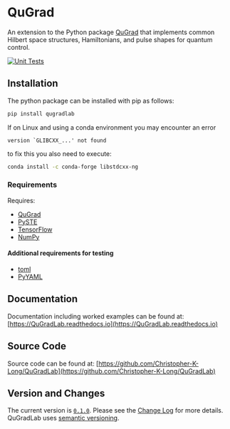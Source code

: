 # QuGrad
An extension to the Python package [QuGrad](https://QuGrad.readthedocs.io) that implements common Hilbert space structures, Hamiltonians, and pulse shapes for quantum control.

[![Unit Tests](https://github.com/Christopher-K-Long/QuGradLab/actions/workflows/test-python-package.yml/badge.svg)](https://github.com/Christopher-K-Long/QuGradLab/actions/workflows/test-python-package.yml)

## Installation

The python package can be installed with pip as follows:
```bash
pip install qugradlab
```

If on Linux and using a conda environment you may encounter an error
```
version `GLIBCXX_...' not found
```
to fix this you also need to execute:
```bash
conda install -c conda-forge libstdcxx-ng
```

### Requirements

Requires:
- [QuGrad](https://QuGrad.readthedocs.io)
- [PySTE](https://PySTE.readthedocs.io)
- [TensorFlow](https://www.tensorflow.org)
- [NumPy](https://numpy.org)

#### Additional requirements for testing

- [toml](https://github.com/uiri/toml)
- [PyYAML](https://pyyaml.org/)

## Documentation

Documentation including worked examples can be found at: [https://QuGradLab.readthedocs.io](https://QuGradLab.readthedocs.io)

## Source Code

Source code can be found at: [https://github.com/Christopher-K-Long/QuGradLab](https://github.com/Christopher-K-Long/QuGradLab)

## Version and Changes

The current version is [`0.1.0`](ChangeLog.md#release-010). Please see the [Change Log](ChangeLog.md) for more details. QuGradLab uses [semantic versioning](https://semver.org/).